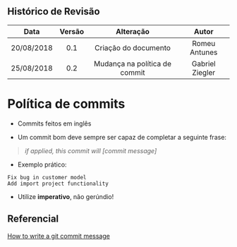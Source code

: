 ## Histórico de Revisão

|Data|Versão|Alteração|Autor|
|:--:|:----:|:-------:|:---:|
|20/08/2018|0.1|Criação do documento|Romeu Antunes|
|25/08/2018|0.2|Mudança na política de commit|Gabriel Ziegler|

# Política de commits

* Commits feitos em inglês

* Um commit bom deve sempre ser capaz de completar a seguinte frase:

> *if applied, this commit will [commit message]*

* Exemplo prático:

```git
Fix bug in customer model
Add import project functionality
```

* Utilize **imperativo**, não gerúndio!

## Referencial

[How to write a git commit message](https://chris.beams.io/posts/git-commit/)
